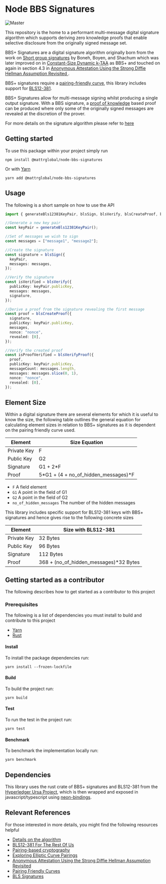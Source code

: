 # Node BBS Signatures

![Master](https://github.com/mattrglobal/node-bbs-signatures/workflows/push-master/badge.svg)

This repository is the home to a performant multi-message digital signature algorithm which supports deriving zero
knowledge proofs that enable selective disclosure from the originally signed message set.

BBS+ Signatures are a digital signature algorithm originally born from the work on
[Short group signatures](https://crypto.stanford.edu/~xb/crypto04a/groupsigs.pdf) by Boneh, Boyen, and Shachum which was
later improved on in [Constant-Size Dynamic k-TAA](http://web.cs.iastate.edu/~wzhang/teach-552/ReadingList/552-14.pdf)
as BBS+ and touched on again in section 4.3 in
[Anonymous Attestation Using the Strong Diffie Hellman Assumption Revisited ](https://www.researchgate.net/publication/306347781_Anonymous_Attestation_Using_the_Strong_Diffie_Hellman_Assumption_Revisited).

BBS+ signatures require a
[pairing-friendly curve](https://tools.ietf.org/html/draft-irtf-cfrg-pairing-friendly-curves-03), this library includes
support for [BLS12-381](https://tools.ietf.org/html/draft-irtf-cfrg-pairing-friendly-curves-03#section-2.4).

BBS+ Signatures allow for multi-message signing whilst producing a single output signature. With a BBS signature, a
[proof of knowledge](https://en.wikipedia.org/wiki/Proof_of_knowledge) based proof can be produced where only some of
the originally signed messages are revealed at the discretion of the prover.

For more details on the signature algorithm please refer to [here](./docs/ALGORITHM.md)

## Getting started

To use this package within your project simply run

```
npm install @mattrglobal/node-bbs-signatures
```

Or with [Yarn](https://yarnpkg.com/)

```
yarn add @mattrglobal/node-bbs-signatures
```

## Usage

The following is a short sample on how to use the API

```typescript
import { generateBls12381KeyPair, blsSign, blsVerify, blsCreateProof, blsVerifyProof } from "@mattrglobal/node-bbs-signatures";

//Generate a new key pair
const keyPair = generateBls12381KeyPair();

//Set of messages we wish to sign
const messages = ["message1", "message2"];

//Create the signature
const signature = blsSign({
  keyPair,
  messages: messages,
});

//Verify the signature
const isVerified = blsVerify({
  publicKey: keyPair.publicKey,
  messages: messages,
  signature,
});

//Derive a proof from the signature revealing the first message
const proof = blsCreateProof({
  signature,
  publicKey: keyPair.publicKey,
  messages,
  nonce: "nonce",
  revealed: [0],
});

//Verify the created proof
const isProofVerified = blsVerifyProof({
  proof,
  publicKey: keyPair.publicKey,
  messageCount: messages.length,
  messages: messages.slice(0, 1),
  nonce: "nonce",
  revealed: [0],
});
```

## Element Size

Within a digital signature there are several elements for which it is useful to know the size, the following table
outlines the general equation for calculating element sizes in relation to BBS+ signatures as it is dependent on the
pairing friendly curve used.

| Element     | Size Equation                        |
| ----------- | ------------------------------------ |
| Private Key | F                                    |
| Public Key  | G2                                   |
| Signature   | G1 + 2\*F                            |
| Proof       | 5*G1 + (4 + no_of_hidden_messages)*F |

- `F` A field element
- `G1` A point in the field of G1
- `G2` A point in the field of G2
- `no_of_hidden_messages` The number of the hidden messages

This library includes specific support for BLS12-381 keys with BBS+ signatures and hence gives rise to the following
concrete sizes

| Element     | Size with BLS12-381                     |
| ----------- | --------------------------------------- |
| Private Key | 32 Bytes                                |
| Public Key  | 96 Bytes                                |
| Signature   | 112 Bytes                               |
| Proof       | 368 + (no_of_hidden_messages)\*32 Bytes |

## Getting started as a contributor

The following describes how to get started as a contributor to this project

### Prerequisites

The following is a list of dependencies you must install to build and contribute to this project

- [Yarn](https://yarnpkg.com/)
- [Rust](https://www.rust-lang.org/)

#### Install

To install the package dependencies run:

```
yarn install --frozen-lockfile
```

#### Build

To build the project run:

```
yarn build
```

#### Test

To run the test in the project run:

```
yarn test
```

#### Benchmark

To benchmark the implementation locally run:

```
yarn benchmark
```

## Dependencies

This library uses the rust crate of BBS+ signatures and BLS12-381 from the
[Hyperledger Ursa Project](https://github.com/hyperledger/ursa), which is then wrapped and exposed in
javascript/typescript using [neon-bindings](https://github.com/neon-bindings/neon).

## Relevant References

For those interested in more details, you might find the following resources helpful

- [Details on the algorithm](docs/ALGORITHM.md)
- [BLS12-381 For The Rest Of Us](https://hackmd.io/@benjaminion/bls12-381)
- [Pairing-based cryptography](https://en.wikipedia.org/wiki/Pairing-based_cryptography)
- [Exploring Elliptic Curve Pairings](https://vitalik.ca/general/2017/01/14/exploring_ecp.html)
- [Anonymous Attestation Using the Strong Diffie Hellman Assumption Revisited](https://www.researchgate.net/publication/306347781_Anonymous_Attestation_Using_the_Strong_Diffie_Hellman_Assumption_Revisited)
- [Pairing Friendly Curves](https://tools.ietf.org/html/draft-irtf-cfrg-pairing-friendly-curves-01)
- [BLS Signatures](https://tools.ietf.org/html/draft-irtf-cfrg-bls-signature-02)

